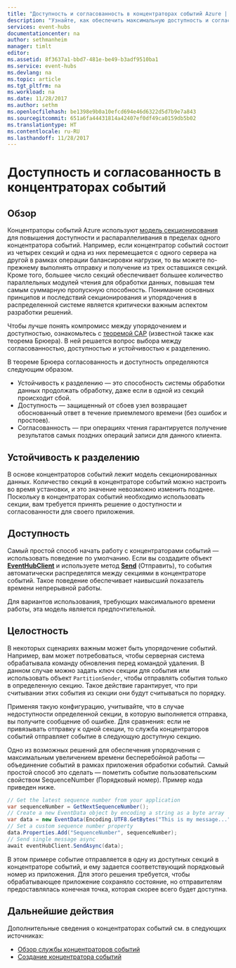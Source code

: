 ```yaml
---
title: "Доступность и согласованность в концентраторах событий Azure | Документация Майкрософт"
description: "Узнайте, как обеспечить максимальную доступность и согласованность в концентраторах событий Azure с помощью секций."
services: event-hubs
documentationcenter: na
author: sethmanheim
manager: timlt
editor: 
ms.assetid: 8f3637a1-bbd7-481e-be49-b3adf9510ba1
ms.service: event-hubs
ms.devlang: na
ms.topic: article
ms.tgt_pltfrm: na
ms.workload: na
ms.date: 11/28/2017
ms.author: sethm
ms.openlocfilehash: be1398e9b0a10efcd694e46d6322d5d7b9e7a843
ms.sourcegitcommit: 651a6fa44431814a42407ef0df49ca0159db5b02
ms.translationtype: HT
ms.contentlocale: ru-RU
ms.lasthandoff: 11/28/2017
---
```

# <a name="availability-and-consistency-in-event-hubs"></a>Доступность и согласованность в концентраторах событий

## <a name="overview"></a>Обзор
Концентраторы событий Azure используют [модель секционирования](event-hubs-features.md#partitions) для повышения доступности и распараллеливания в пределах одного концентратора событий. Например, если концентратор событий состоит из четырех секций и одна из них перемещается с одного сервера на другой в рамках операции балансировки нагрузки, то вы можете по-прежнему выполнять отправку и получение из трех оставшихся секций. Кроме того, большее число секций обеспечивает большее количество параллельных модулей чтения для обработки данных, повышая тем самым суммарную пропускную способность. Понимание основных принципов и последствий секционирования и упорядочения в распределенной системе является критически важным аспектом разработки решений.

Чтобы лучше понять компромисс между упорядочением и доступностью, ознакомьтесь с [теоремой CAP](https://en.wikipedia.org/wiki/CAP_theorem) (известной также как теорема Брюера). В ней решается вопрос выбора между согласованностью, доступностью и устойчивостью к разделению.

В теореме Брюера согласованность и доступность определяются следующим образом.
* Устойчивость к разделению — это способность системы обработки данных продолжать обработку, даже если в одной из секций происходит сбой.
* Доступность — защищенный от сбоев узел возвращает обоснованный ответ в течение приемлемого времени (без ошибок и простоев).
* Согласованность — при операциях чтения гарантируется получение результатов самых поздних операций записи для данного клиента.

## <a name="partition-tolerance"></a>Устойчивость к разделению
В основе концентраторов событий лежит модель секционированных данных. Количество секций в концентраторе событий можно настроить во время установки, и это значение невозможно изменить позднее. Поскольку в концентраторах событий необходимо использовать секции, вам требуется принять решение о доступности и согласованности для своего приложения.

## <a name="availability"></a>Доступность
Самый простой способ начать работу с концентраторами событий — использовать поведение по умолчанию. Если вы создадите объект **[EventHubClient](/dotnet/api/microsoft.azure.eventhubs.eventhubclient)** и используете метод **[Send](/dotnet/api/microsoft.azure.eventhubs.eventhubclient.sendasync?view=azure-dotnet#Microsoft_Azure_EventHubs_EventHubClient_SendAsync_Microsoft_Azure_EventHubs_EventData_)** (Отправить), то события автоматически распределятся между секциями в концентраторе событий. Такое поведение обеспечивает наивысший показатель времени непрерывной работы.

Для вариантов использования, требующих максимального времени работы, эта модель является предпочтительной.

## <a name="consistency"></a>Целостность
В некоторых сценариях важным может быть упорядочение событий. Например, вам может потребоваться, чтобы серверная система обрабатывала команду обновления перед командой удаления. В данном случае можно задать ключ секции для события или использовать объект `PartitionSender`, чтобы отправлять события только в определенную секцию. Такое действие гарантирует, что при считывании этих события из секции они будут считываться по порядку.

Применяя такую конфигурацию, учитывайте, что в случае недоступности определенной секции, в которую выполняется отправка, вы получите сообщение об ошибке. Для сравнения: если не привязывать отправку к одной секции, то служба концентраторов событий отправляет событие в следующую доступную секцию.

Одно из возможных решений для обеспечения упорядочения с максимальным увеличением времени бесперебойной работы — объединение событий в рамках приложения обработки событий. Самый простой способ это сделать — пометить событие пользовательским свойством SequenceNumber (Порядковый номер). Пример кода приведен ниже.

```csharp
// Get the latest sequence number from your application
var sequenceNumber = GetNextSequenceNumber();
// Create a new EventData object by encoding a string as a byte array
var data = new EventData(Encoding.UTF8.GetBytes("This is my message..."));
// Set a custom sequence number property
data.Properties.Add("SequenceNumber", sequenceNumber);
// Send single message async
await eventHubClient.SendAsync(data);
```

В этом примере событие отправляется в одну из доступных секций в концентраторе событий, и ему задается соответствующий порядковый номер из приложения. Для этого решения требуется, чтобы обрабатывающее приложение сохраняло состояние, но отправителям предоставлялась конечная точка, которая скорее всего будет доступна.

## <a name="next-steps"></a>Дальнейшие действия
Дополнительные сведения о концентраторах событий см. в следующих источниках:

* [Обзор службы концентраторов событий](event-hubs-what-is-event-hubs.md)
* [Создание концентратора событий](event-hubs-create.md)

